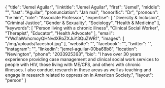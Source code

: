 {
  "title": "Jemel Aguilar",
  "linktitle": "Jemel Aguilar",
  "first": "Jemel",
  "middle": "",
  "last": "Aguilar",
  "pronunciation": "Jah mal",
  "honorific": "Dr",
  "pronoun": "he him",
  "role": "Associate Professor",
  "expertise": [
    "Diversity & Inclusion",
    "Criminal Justice",
    "Gender & Sexuality",
    "Sociology",
    "Health & Medicine"
  ],
  "keywords": [
    "Person living with a chronic illness",
    "Clinical Social Worker",
    "Therapist",
    "Educator",
    "Health Advocate"
  ],
  "email": "YWd1aWxhcmoyQHNvdXRoZXJuY3QuZWR1",
  "images": [
    "/img/uploads/faceshot.jpg"
  ],
  "website": "",
  "facebook": "",
  "twitter": "",
  "instagram": "",
  "linkedin": "jemel-aguilar-00ba68b8",
  "location": "Newington",
  "phone": "2033925363",
  "bio": "I have over 30 years experience providing case management and clinical social work services to people with HIV, those living with ME/CFS, and others with chronic illnesses. I also conduct research in these areas as well as teaching and engage in research related to oppression in American Society.",
  "layout": "person"
}
